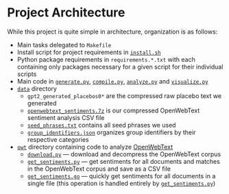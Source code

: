 # Project Architecture
While this project is quite simple in architecture, organization is as follows:
- Main tasks delegated to `Makefile`
- Install script for project requirements in [`install.sh`](./install.sh)
- Python package requirements in `requirements.*.txt` with each containing only packages necessary
for a given script
for their individual scripts
- Main code in [`generate.py`](./generate.py), [`compile.py`](./compile.py),
[`analyze.py`](./analyze.py) and [`visualize.py`](./visualize.py)
- [`data`](./data) directory
	- `gpt2_generated_placebos0*` are the compressed raw placebo text we generated
	- [`openwebtext_sentiments.7z`](./data/openwebtext_sentiments.7z) is our compressed OpenWebText sentiment analysis CSV file
	- [`seed_phrases.txt`](./data/seed_phrases.txt) contains all seed phrases we used
	- [`group_identifiers.json`](./data/group_identifiers.json) organizes group identifiers by their
respective categories
- [`owt`](./owt) directory containing code to analyze
[OpenWebText](https://skylion007.github.io/OpenWebTextCorpus/)
	- [`download.py`](./owt/download.py) — download and decompress the OpenWebText corpus
	- [`get_sentiments.py`](./owt/get_sentiments.py) — get sentiments for all documents and matches in
the OpenWebText corpus and save as a CSV file
	- [`get_sentiments.go`](./owt/get_sentiments.go) — quickly get sentiments for all documents in a
single file (this operation is handled entirely by [`get_sentiments.py`](./owt/get_sentiments.py))
